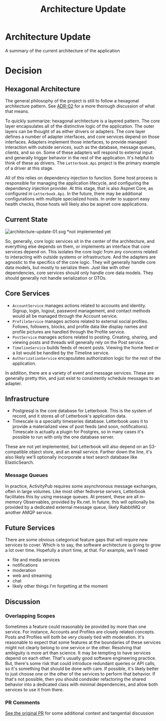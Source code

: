 ﻿---
title: Architecture Update
code: adr-8
order: 8
discussionUrl: https://github.com/Letterbook/Letterbook/pull/170
statusHistory:
- status: decided
  date: 2024-02-25
---

# Architecture Update

A summary of the current architecture of the application

# Decision

## Hexagonal Architecture

The general philosophy of the project is still to follow a hexagonal architecture pattern. See [ADR-02][adr-02] for a more thorough discussion of what that means.

To quickly summarize: hexagonal architecture is a layered pattern. The core layer encapsulates all of the distinctive logic of the application. The outer layers can be thought of as either drivers or adapters. The core layer defines a number of adapter interfaces, and core services depend on those interfaces. Adapters implement those interfaces, to provide managed interaction with outside services, such as the database, message queues, clients, and so on. Some of these adapters will respond to external input and generally trigger behavior in the rest of the application. It's helpful to think of these as drivers. The `Letterbook.Api` project is the primary example of a driver at this stage.

All of this relies on dependency injection to function. Some host process is responsible for managing the application lifecycle, and configuring the dependency injection provider. At this stage, that is also Aspnet Core, as configured in `Letterbook.Api`. In the future, there may be additional configurations with multiple specialized hosts. In order to support easy health checks, those hosts will likely also be aspnet core applications.

## Current State
<!--
```mermaid
%% the svg below is rendered from this mermaid definition
%% the block type is really handy for architecture diagrams, but also really new and not well supported yet
block-beta
    columns 4
    block:Drivers
        columns 1
        Api["Letterbook.Api"]
        space:2
    end
    block:Core:2
        columns 2
        block
            columns 1
            block:Services
                columns 1
                a["AccountService"]
                b["PostService"]
                c["ProfileService"]
                d["TimelineService"]
                f["AuthorizationService"]
            end
            %% down1<["depends on"]>(down)
            space:1
            block:Events
                columns 1
                h["ActivityMessageService"]
                g["AccountEventService"]
                i["ProfileEventService"]
                j["PostEventService*"]
            end
        end
        block:Interfaces
            columns 1
            iapa{{"IAccountProfileAdapter"}}
            iapc{{"IActivityPubClient"}} 
            ifa{{"IFeedsAdapter"}}
            imba{{"IMessageBusAdapter"}}
            imbc{{"IMessageBusClient"}}
            ipa{{"IPostAdapter"}}
        end
    end
    block:Adapters:1
        columns 1
        db["Letterbook.Adapter.Db"]
        ap["Letterbook.Adapter.ActivityPub"]
        rx["Letterbook.Adapter.RxMessageBus"]
        ts["Letterbook.Adapter.TimescaleFeeds"]
    end

    db -- > ipa
    db -- > iapa
    ap -- > iapc
    rx -- > imba
    rx -- > imbc
    ts -- > ifa
    
    a -- > iapa
    b -- > ipa
    c -- > iapa
    c -- > iapc
    d -- > ifa
    d -- > ipa
    Services -- > Events
    Events -- > imba
    Events -- > imbc
    h -- > iapc

    Api -- > a
    Api -- > b
    Api -- > c
    Api -- > d
    Api -- > f
```
-->
![architecture-update-01.svg](assets%2Farchitecture-update-01.svg)
*not implemented yet

So, generally, core logic services sit in the center of the architecture, and everything else depends on them, or implements an interface that core services depend on. This isolates the core logic from any concerns related to interacting with outside systems or infrastructure. And the adapters are agnostic to the specifics of the core logic. They will generally handle core data models, but mostly to serialize them. Just like with other dependencies, core services should only handle core data models. They should generally not handle serialization or DTOs.

## Core Services
* `AccountService` manages actions related to accounts and identity. Signup, login, logout, password management, and contact methods would all be managed through the Account service.
* `ProfileService` manages actions related to external social profiles. Follows, followers, blocks, and profile data like display names and profile pictures are handled through the Profile service.
* `PostService` manages actions related to posting. Creating, sharing, and viewing posts and threads will generally rely on the Post service.
* `TimelineService` builds feeds of recent posts. Viewing the home feed or a list would be handled by the Timeline service.
* `AuthorizationService` encapsulates authorization logic for the rest of the application.

In addition, there are a variety of event and message services. These are generally pretty thin, and just exist to consistently schedule messages to an adapter.

## Infrastructure

* Postgresql is the core database for Letterbook. This is the system of record, and it stores all of Letterbook's application data.
* Timescale is a specialty timeseries database. Letterbook uses it to provide a materialized view of post feeds (and soon, notifications). Timescale is actually a plugin for Postgres, so in many cases it's possible to run with only the one database server.

These are not yet implemented, but Letterbook will also depend on an S3-compatible object store, and an email service. Farther down the line, it's also likely we'll optionally incorporate a text search database like ElasticSearch.

### Message Queues
In practice, ActivityPub requires some asynchronous message exchanges, often in large volumes. Like most other fediverse servers, Letterbook facilitates this by using message queues. At present, these are all in-memory Observables, provided by Rx.net. In future, this will optionally be provided by a dedicated external message queue, likely RabbitMQ or another AMQP service.

## Future Services

There are some obvious categorical feature gaps that will require new services to cover. Which is to say, the software architecture is going to grow a lot over time. Hopefully a short time, at that. For example, we'll need
* file and media services
* notifications
* moderation
* web and streaming
* chat
* likely other things I'm forgetting at the moment

## Discussion

### Overlapping Scopes

Sometimes a feature could reasonably be provided by more than one service. For instance, Accounts and Profiles are closely related concepts. Posts and Profiles will both be very closely tied with moderation. It's reasonable to expect that some features at the boundaries of these services might not clearly belong to one service or the other. Resolving that ambiguity is more art than science. It may be tempting to have services depend on each other. That's usually good software engineering practice. But, there's some risk that could introduce redundant queries or API calls, so it's something that should be done with care. If possible, it's likely better to just choose one or the other of the services to perform that behavior. If that's not possible, then you should condsider refactoring the shared behavior into a dedicated class with minimal dependencies, and allow both services to use it from there.

### PR Comments

[See the original PR][pr-170] for some additional context and tangential discussion

[adr-02]: ./02-architecture-design-patterns.md
[pr-170]: https://github.com/Letterbook/Letterbook/pull/170
